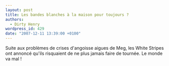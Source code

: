 ```yaml
---
layout: post
title: Les bandes blanches à la maison pour toujours ?
authors:
  - Dirty Henry
wordpress_id: 429
date: "2007-12-11 13:39:00 +0100"
---
```


Suite aux problèmes de crises d'angoisse aigues de Meg, les White Stripes ont
annoncé qu'ils risquaient de ne plus jamais faire de tournée. Le monde va mal !
